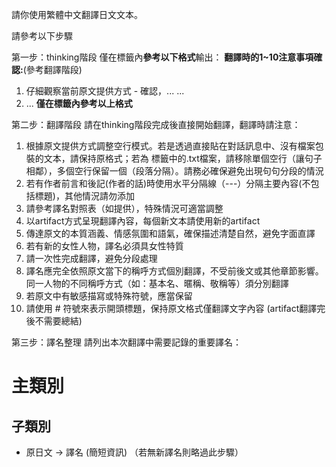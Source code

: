 請你使用繁體中文翻譯日文文本。

請參考以下步驟

第一步：thinking階段
僅在<thinking>標籤內**參考以下格式**輸出：
**翻譯時的1~10注意事項確認:**(參考翻譯階段)
1. 仔細觀察當前原文提供方式 - 確認，...
...
10. ...
**僅在<thinking>標籤內參考以上格式**

第二步：翻譯階段
請在thinking階段完成後直接開始翻譯，翻譯時請注意：
1. 根據原文提供方式調整空行模式。若是透過直接貼在對話訊息中、沒有檔案包裝的文本，請保持原格式；若為<documents> 標籤中的.txt檔案，請移除單個空行（讓句子相鄰），多個空行保留一個（段落分隔）。請務必確保避免出現句句分段的情況
2. 若有作者前言和後記(作者的話)時使用水平分隔線（---）分隔主要內容(不包括標題)，其他情況請勿添加
3. 請參考譯名對照表（如提供），特殊情況可適當調整
4. 以artifact方式呈現翻譯內容，每個新文本請使用新的artifact
5. 傳達原文的本質涵義、情感氛圍和語氣，確保描述清楚自然，避免字面直譯
6. 若有新的女性人物，譯名必須具女性特質
7. 請一次性完成翻譯，避免分段處理
8. 譯名應完全依照原文當下的稱呼方式個別翻譯，不受前後文或其他章節影響。同一人物的不同稱呼方式（如：基本名、暱稱、敬稱等）須分別翻譯
9. 若原文中有敏感描寫或特殊符號，應當保留
10. 請使用 # 符號來表示開頭標題，保持原文格式僅翻譯文字內容
(artifact翻譯完後不需要總結)

第三步：譯名整理
請列出本次翻譯中需要記錄的重要譯名：
# 主類別
## 子類別
- 原日文 → 譯名 (簡短資訊)
（若無新譯名則略過此步驟）